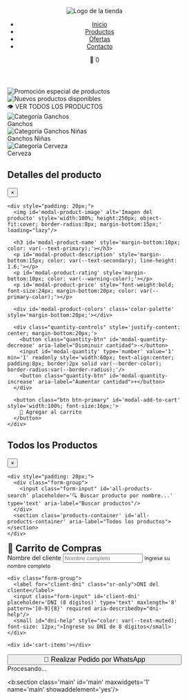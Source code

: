 <html lang="es">
<head>
    <meta charset="UTF-8">
    <meta name="viewport" content="width=device-width, initial-scale=1.0">
    <title>Tienda de Accesorios</title>
    <link href='https://maxcdn.bootstrapcdn.com/bootstrap/4.5.2/css/bootstrap.min.css' rel='stylesheet'/>
 <style>
/* Reset y base */
* {
  box-sizing: border-box;
}

html, body {
  font-family: 'Segoe UI', Tahoma, Geneva, Verdana, sans-serif;
  margin: 0;
  padding: 0;
  color: #333;
  background-color: #f8f9fa;
  line-height: 1.6;
}

/* Variables CSS para consistencia */
:root {
  --primary-color: #ff5722;
  --primary-hover: #e64a19;
  --secondary-color: #d81b60;
  --secondary-hover: #ad1457;
  --success-color: #4caf50;
  --warning-color: #ff9800;
  --error-color: #f44336;
  --text-primary: #333;
  --text-secondary: #666;
  --text-muted: #999;
  --border-color: #ddd;
  --shadow-light: 0 2px 8px rgba(0,0,0,0.1);
  --shadow-medium: 0 4px 12px rgba(0,0,0,0.15);
  --shadow-heavy: 0 8px 24px rgba(0,0,0,0.2);
  --border-radius: 8px;
  --border-radius-lg: 12px;
  --transition: all 0.3s ease;
}

/* Header mejorado */
.header {
  display: flex;
  justify-content: space-between;
  align-items: center;
  padding: 15px 20px;
  background: white;
  box-shadow: var(--shadow-light);
  position: sticky;
  top: 0;
  z-index: 100;
  border-bottom: 1px solid var(--border-color);
}

.header .logo img {
  height: 60px;
  width: auto;
  transition: var(--transition);
}

.header .logo img:hover {
  transform: scale(1.05);
}

.header nav ul {
  list-style: none;
  display: flex;
  gap: 25px;
  margin: 0;
  padding: 0;
}

.header nav ul li a {
  text-decoration: none;
  color: var(--text-primary);
  font-weight: 600;
  transition: var(--transition);
  padding: 8px 12px;
  border-radius: var(--border-radius);
}

.header nav ul li a:hover {
  color: var(--primary-color);
  background-color: rgba(255, 87, 34, 0.1);
}

/* Cart icon mejorado */
.cart-icon {
  position: relative;
  cursor: pointer;
  font-size: 1.5rem;
  padding: 10px;
  border-radius: 50%;
  transition: var(--transition);
}

.cart-icon:hover {
  background-color: rgba(255, 87, 34, 0.1);
  transform: scale(1.1);
}

.cart-count {
  position: absolute;
  top: -5px;
  right: -5px;
  background: var(--primary-color);
  color: white;
  border-radius: 50%;
  width: 22px;
  height: 22px;
  display: flex;
  align-items: center;
  justify-content: center;
  font-size: 0.75rem;
  font-weight: bold;
  animation: pulse 2s infinite;
}

@keyframes pulse {
  0% { transform: scale(1); }
  50% { transform: scale(1.1); }
  100% { transform: scale(1); }
}

/* Carousel mejorado */
.carousel {
  position: relative;
  width: 100%;
  max-width: 1200px;
  margin: 20px auto;
  border-radius: var(--border-radius-lg);
  overflow: hidden;
  box-shadow: var(--shadow-medium);
}

.carousel-inner img {
  width: 100%;
  height: 300px;
  object-fit: cover;
  transition: var(--transition);
}

.carousel-item {
  position: relative;
}

.banner-text {
  position: absolute;
  bottom: 30px;
  left: 50%;
  transform: translateX(-50%);
  background: rgba(0,0,0,0.7);
  color: white;
  padding: 12px 24px;
  border-radius: 25px;
  font-weight: bold;
  cursor: pointer;
  transition: var(--transition);
  backdrop-filter: blur(10px);
  border: 2px solid rgba(255,255,255,0.2);
}

.banner-text:hover {
  background: rgba(0,0,0,0.9);
  transform: translateX(-50%) scale(1.05);
  box-shadow: var(--shadow-heavy);
}

/* Categories mejoradas */
.categories {
  display: flex;
  overflow-x: auto;
  padding: 30px 20px;
  gap: 20px;
  justify-content: center;
  scrollbar-width: none;
  -ms-overflow-style: none;
}

.categories::-webkit-scrollbar {
  display: none;
}

.category {
  flex: 0 0 auto;
  display: flex;
  flex-direction: column;
  align-items: center;
  cursor: pointer;
  transition: var(--transition);
  padding: 10px;
  border-radius: var(--border-radius-lg);
}

.category:hover {
  transform: translateY(-5px);
}

.category-image {
  width: 90px;
  height: 90px;
  border-radius: 50%;
  overflow: hidden;
  border: 3px solid transparent;
  transition: var(--transition);
  position: relative;
}

.category-image::before {
  content: '';
  position: absolute;
  inset: -3px;
  border-radius: 50%;
  background: linear-gradient(45deg, var(--primary-color), var(--secondary-color));
  opacity: 0;
  transition: var(--transition);
  z-index: -1;
}

.category.active .category-image::before,
.category:hover .category-image::before {
  opacity: 1;
}

.category-image img {
  width: 100%;
  height: 100%;
  object-fit: cover;
  transition: var(--transition);
}

.category:hover .category-image img {
  transform: scale(1.1);
}

.category-title {
  text-align: center;
  color: var(--text-primary);
  font-size: 14px;
  margin-top: 12px;
  font-weight: 600;
  transition: var(--transition);
}

.category.active .category-title,
.category:hover .category-title {
  color: var(--primary-color);
}

/* Products grid mejorado */
.products-container {
  display: grid;
  grid-template-columns: repeat(auto-fill, minmax(200px, 1fr));
  gap: 20px;
  padding: 20px;
  max-width: 1400px;
  margin: 0 auto;
}

.product-item {
  background: white;
  border-radius: var(--border-radius-lg);
  box-shadow: var(--shadow-light);
  overflow: hidden;
  cursor: pointer;
  transition: var(--transition);
  position: relative;
  border: 1px solid rgba(0,0,0,0.05);
}

.product-item:hover {
  transform: translateY(-8px);
  box-shadow: var(--shadow-heavy);
  border-color: var(--primary-color);
}

.product-item img {
  width: 100%;
  height: 200px;
  object-fit: cover;
  transition: var(--transition);
}

.product-item:hover img {
  transform: scale(1.05);
}

.badge-offer {
  position: absolute;
  top: 12px;
  left: 12px;
  background: linear-gradient(45deg, var(--error-color), #ff6b6b);
  color: white;
  font-size: 11px;
  font-weight: 700;
  padding: 4px 8px;
  border-radius: var(--border-radius);
  text-transform: uppercase;
  z-index: 10;
  box-shadow: var(--shadow-light);
}

.product-info {
  padding: 16px;
}

.product-info h3 {
  margin: 0 0 8px 0;
  color: var(--text-primary);
  font-size: 16px;
  font-weight: 600;
  line-height: 1.4;
  min-height: 44px;
  display: -webkit-box;
  -webkit-line-clamp: 2;
  -webkit-box-orient: vertical;
  overflow: hidden;
}

.product-info .price {
  margin: 12px 0;
  font-size: 20px;
  color: var(--primary-color);
  font-weight: 700;
}

.btn-add-cart {
  width: 100%;
  background: linear-gradient(45deg, var(--primary-color), var(--primary-hover));
  color: white;
  border: none;
  border-radius: var(--border-radius);
  padding: 12px;
  font-weight: 600;
  cursor: pointer;
  transition: var(--transition);
  text-transform: uppercase;
  letter-spacing: 0.5px;
  font-size: 14px;
}

.btn-add-cart:hover {
  background: linear-gradient(45deg, var(--primary-hover), var(--primary-color));
  transform: translateY(-2px);
  box-shadow: var(--shadow-medium);
}

.btn-add-cart:active {
  transform: translateY(0);
}

/* Color palette mejorada */
.color-palette {
  display: flex;
  justify-content: center;
  gap: 8px;
  margin: 12px 0;
  flex-wrap: wrap;
}

.color-circle {
  width: 24px;
  height: 24px;
  border-radius: 50%;
  border: 2px solid white;
  cursor: pointer;
  transition: var(--transition);
  box-shadow: 0 2px 4px rgba(0,0,0,0.2);
  position: relative;
}

.color-circle:hover {
  transform: scale(1.2);
  box-shadow: 0 4px 8px rgba(0,0,0,0.3);
}

.color-circle.selected {
  transform: scale(1.3);
  border-color: var(--primary-color);
  box-shadow: 0 0 0 3px rgba(255, 87, 34, 0.3);
}

/* Modales mejorados */
.modal-overlay {
  position: fixed;
  top: 0;
  left: 0;
  width: 100%;
  height: 100%;
  background: rgba(0,0,0,0.6);
  backdrop-filter: blur(5px);
  z-index: 3000;
  display: flex;
  align-items: center;
  justify-content: center;
  opacity: 0;
  visibility: hidden;
  transition: var(--transition);
}

.modal-overlay.active {
  opacity: 1;
  visibility: visible;
}

.modal-content {
  background: white;
  border-radius: var(--border-radius-lg);
  max-width: 500px;
  width: 90%;
  max-height: 90vh;
  overflow-y: auto;
  position: relative;
  box-shadow: var(--shadow-heavy);
  transform: scale(0.9);
  transition: var(--transition);
}

.modal-overlay.active .modal-content {
  transform: scale(1);
}

.modal-header {
  position: sticky;
  top: 0;
  background: white;
  padding: 20px;
  border-bottom: 1px solid var(--border-color);
  display: flex;
  justify-content: space-between;
  align-items: center;
}

.modal-close {
  background: none;
  border: none;
  font-size: 24px;
  cursor: pointer;
  color: var(--text-muted);
  transition: var(--transition);
  padding: 5px;
  border-radius: 50%;
}

.modal-close:hover {
  color: var(--text-primary);
  background-color: rgba(0,0,0,0.1);
}

/* Cart mejorado */
#cart {
  position: fixed;
  top: 0;
  right: -100%;
  width: 100%;
  max-width: 400px;
  height: 100%;
  background: white;
  box-shadow: var(--shadow-heavy);
  z-index: 2000;
  transition: var(--transition);
  display: flex;
  flex-direction: column;
}

#cart.active {
  right: 0;
}

.cart-header {
  padding: 20px;
  border-bottom: 1px solid var(--border-color);
  background: linear-gradient(45deg, var(--primary-color), var(--primary-hover));
  color: white;
}

.cart-body {
  flex: 1;
  overflow-y: auto;
  padding: 20px;
}

.cart-footer {
  padding: 20px;
  border-top: 1px solid var(--border-color);
  background: #f8f9fa;
}

.cart-item {
  display: flex;
  gap: 15px;
  padding: 15px;
  background: #f8f9fa;
  border-radius: var(--border-radius);
  margin-bottom: 15px;
  transition: var(--transition);
}

.cart-item:hover {
  background: #e9ecef;
}

.cart-item img {
  width: 60px;
  height: 60px;
  object-fit: cover;
  border-radius: var(--border-radius);
}

.cart-item-details {
  flex: 1;
}

.cart-item-name {
  font-weight: 600;
  margin-bottom: 5px;
  color: var(--text-primary);
}

.cart-item-price {
  color: var(--primary-color);
  font-weight: 600;
}

.quantity-controls {
  display: flex;
  align-items: center;
  gap: 10px;
  margin-top: 10px;
}

.quantity-btn {
  width: 30px;
  height: 30px;
  border: none;
  background: var(--primary-color);
  color: white;
  border-radius: 50%;
  cursor: pointer;
  transition: var(--transition);
  display: flex;
  align-items: center;
  justify-content: center;
}

.quantity-btn:hover {
  background: var(--primary-hover);
  transform: scale(1.1);
}

/* Formularios mejorados */
.form-group {
  margin-bottom: 20px;
}

.form-input {
  width: 100%;
  padding: 12px 16px;
  border: 2px solid var(--border-color);
  border-radius: var(--border-radius);
  font-size: 16px;
  transition: var(--transition);
  background: white;
}

.form-input:focus {
  outline: none;
  border-color: var(--primary-color);
  box-shadow: 0 0 0 3px rgba(255, 87, 34, 0.1);
}

.form-input.error {
  border-color: var(--error-color);
}

.form-input.success {
  border-color: var(--success-color);
}

/* Botones mejorados */
.btn {
  padding: 12px 24px;
  border: none;
  border-radius: var(--border-radius);
  font-weight: 600;
  cursor: pointer;
  transition: var(--transition);
  text-transform: uppercase;
  letter-spacing: 0.5px;
  display: inline-flex;
  align-items: center;
  justify-content: center;
  gap: 8px;
}

.btn-primary {
  background: linear-gradient(45deg, var(--primary-color), var(--primary-hover));
  color: white;
}

.btn-primary:hover {
  background: linear-gradient(45deg, var(--primary-hover), var(--primary-color));
  transform: translateY(-2px);
  box-shadow: var(--shadow-medium);
}

.btn-success {
  background: linear-gradient(45deg, var(--success-color), #45a049);
  color: white;
}

.btn-success:hover {
  background: linear-gradient(45deg, #45a049, var(--success-color));
  transform: translateY(-2px);
  box-shadow: var(--shadow-medium);
}

/* Notificaciones */
.notification {
  position: fixed;
  top: 20px;
  right: 20px;
  padding: 16px 20px;
  border-radius: var(--border-radius);
  color: white;
  font-weight: 600;
  z-index: 4000;
  transform: translateX(400px);
  transition: var(--transition);
  box-shadow: var(--shadow-heavy);
}

.notification.show {
  transform: translateX(0);
}

.notification.success {
  background: linear-gradient(45deg, var(--success-color), #45a049);
}

.notification.error {
  background: linear-gradient(45deg, var(--error-color), #d32f2f);
}

.notification.warning {
  background: linear-gradient(45deg, var(--warning-color), #f57c00);
}

/* Loading spinner */
.loading-spinner {
  position: fixed;
  top: 50%;
  left: 50%;
  transform: translate(-50%, -50%);
  z-index: 4000;
  background: rgba(0,0,0,0.8);
  color: white;
  padding: 20px;
  border-radius: var(--border-radius);
  display: none;
}

.spinner {
  width: 40px;
  height: 40px;
  border: 4px solid rgba(255,255,255,0.3);
  border-top: 4px solid white;
  border-radius: 50%;
  animation: spin 1s linear infinite;
  margin: 0 auto 10px;
}

@keyframes spin {
  0% { transform: rotate(0deg); }
  100% { transform: rotate(360deg); }
}

/* Responsive mejorado */
@media (max-width: 768px) {
  .header {
    flex-wrap: wrap;
    padding: 10px 15px;
  }
  
  .header nav ul {
    width: 100%;
    justify-content: center;
    margin-top: 10px;
    gap: 15px;
  }
  
  .header .logo img {
    height: 45px;
  }
  
  .products-container {
    grid-template-columns: repeat(auto-fill, minmax(160px, 1fr));
    gap: 15px;
    padding: 15px;
  }
  
  .category-image {
    width: 70px;
    height: 70px;
  }
  
  .categories {
    padding: 20px 15px;
    gap: 15px;
  }
  
  #cart {
    max-width: 100%;
  }
  
  .modal-content {
    width: 95%;
    margin: 10px;
  }
}

@media (max-width: 480px) {
  .products-container {
    grid-template-columns: repeat(auto-fill, minmax(140px, 1fr));
    gap: 10px;
    padding: 10px;
  }
  
  .product-item img {
    height: 150px;
  }
  
  .category-image {
    width: 60px;
    height: 60px;
  }
  
  .banner-text {
    font-size: 14px;
    padding: 8px 16px;
  }
}

/* Mejoras de accesibilidad */
.sr-only {
  position: absolute;
  width: 1px;
  height: 1px;
  padding: 0;
  margin: -1px;
  overflow: hidden;
  clip: rect(0, 0, 0, 0);
  white-space: nowrap;
  border: 0;
}

/* Focus visible para navegación por teclado */
*:focus-visible {
  outline: 2px solid var(--primary-color);
  outline-offset: 2px;
}

/* Animaciones suaves para usuarios que prefieren menos movimiento */
@media (prefers-reduced-motion: reduce) {
  * {
    animation-duration: 0.01ms !important;
    animation-iteration-count: 1 !important;
    transition-duration: 0.01ms !important;
  }
}
</style>

<!-- Preload de recursos críticos -->
<link rel="preload" href="https://fonts.googleapis.com/css2?family=Inter:wght@400;500;600;700&display=swap" as="style">
<link rel="preconnect" href="https://lh3.googleusercontent.com">

<!-- Scripts optimizados -->
<script src='https://code.jquery.com/jquery-3.6.0.min.js' defer></script>
<script src='https://cdnjs.cloudflare.com/ajax/libs/html2canvas/1.4.1/html2canvas.min.js' defer></script>
</head>

<body>
<!-- Header mejorado -->
<header class='header' role="banner">
  <div class="logo">
    <img alt='Logo de la tienda' src='https://lh3.googleusercontent.com/gps-cs/AIky0YUOK1y_heZD6_UmmHTc9KTq4o6s2AzES1vSi6W5i0WvonBd3-Ts-DXS0eKOqtgT_1e5e4H_NGSezIvujiKdxxOEcYgeTap-tfwuQItGSZrinwaFKubdFlg-4PmJQ2UGe-Pj7rcdWiYhqMPw=w1500-h1000-p-k-no'/>
  </div>
  
  <nav role="navigation" aria-label="Navegación principal">
    <ul>
      <li><a href="#inicio">Inicio</a></li>
      <li><a href="#productos">Productos</a></li>
      <li><a href="#ofertas">Ofertas</a></li>
      <li><a href="#contacto">Contacto</a></li>
    </ul>
  </nav>
  
  <div class="cart-icon" onclick="toggleCart()" role="button" aria-label="Abrir carrito de compras" tabindex="0">
    🛒
    <span class='cart-count' aria-label="Cantidad de productos en el carrito">0</span>
  </div>
</header>

<!-- Carousel mejorado -->
<section class='carousel' role="region" aria-label="Promociones destacadas">
  <div class='carousel-inner'>
    <div class='carousel-item active'>
      <img alt='Promoción especial de productos' src='https://pe.todomoda.com/media/wysiwyg/TM_DISNEY_STITCH_-_BANNERS_Desk_new_1.jpg' loading="lazy"/>
    </div>
    <div class='carousel-item'>
      <img alt='Nuevos productos disponibles' src='https://lh3.googleusercontent.com/gps-cs/AIky0YUd2bofobsLtUl3qONXRSiTNou1a9W74yTaVYEr6h64PAuOOqQ-g_w6Ifs8arhOVjWboOrUFEcEDZlmtSBZkgS1YjEnSIw1f3w4IZRdMBwxibVChvNz2c93C78bOxNsx68MuBmN-4iYNCg=w2000-h2000-p-k-no' loading="lazy"/>
    </div>
  </div>
  
  <div class='banner-text' id='viewAllBtn' role='button' tabindex="0" aria-label='Ver todos los productos'>
    👁️ VER TODOS LOS PRODUCTOS
  </div>
</section>

<!-- Categories mejoradas -->
<section class='categories' role="navigation" aria-label="Categorías de productos">
  <div class='category active' onclick='filterProducts("Ganchos")' role="button" tabindex="0" aria-label="Filtrar por ganchos">
    <div class='category-image'>
      <img alt='Categoría Ganchos' src='https://lh3.googleusercontent.com/gps-cs/AIky0YUGuPXaSC1mPGUKkOYa5z7JyvELvbIy0B4-WtB3tMHIKm2D6Sbg1cTWwU0MsxRJR_5lKb5t1MnVOStZk-tNPdUudQ6-h7M7ueR4l8N5IgmuOrhlNRMi0B_uohBDRomdzQUIHP7y244Zc150=w1024-h1024-p-k-no' loading="lazy"/>
    </div>
    <div class='category-title'>Ganchos</div>
  </div>
  
  <div class='category' onclick='filterProducts("GanchosNiñas")' role="button" tabindex="0" aria-label="Filtrar por ganchos para niñas">
    <div class='category-image'>
      <img alt='Categoría Ganchos Niñas' src='https://lh3.googleusercontent.com/gps-cs/AIky0YUDER3L7ISerfG6uiIU8ISdgKkibO-SXwGGNL1azb_TJ0qYIN3T7LsJyU-qc9-kQtucnOkLr5rPYtWt0fW0UL8-7RDD46bg_0JnGLkD8RSfQvGydDvq6L_ZLBoj4hnIhwHB3CEx1fPtJ58O=w1024-h1024-p-k-no' loading="lazy"/>
    </div>
    <div class='category-title'>Ganchos Niñas</div>
  </div>
  
  <div class='category' onclick='filterProducts("cerveza")' role="button" tabindex="0" aria-label="Filtrar por cerveza">
    <div class='category-image'>
      <img alt='Categoría Cerveza' src='https://lh5.googleusercontent.com/p/AF1QipPTv840Ia5cUZM77OFrOKfiEpKJgbf_5bX-50WC=w1000-h1000-p-k-no' loading="lazy"/>
    </div>
    <div class='category-title'>Cerveza</div>
  </div>
</section>

<!-- Products container -->
<main role="main">
  <section class='products-container' id='products' aria-label="Lista de productos"></section>
</main>

<!-- Modal de producto mejorado -->
<div id='product-modal' class="modal-overlay" role="dialog" aria-labelledby="modal-title" aria-hidden="true">
  <div class="modal-content">
    <div class="modal-header">
      <h2 id="modal-title">Detalles del producto</h2>
      <button class="modal-close" id='close-product-modal' aria-label="Cerrar modal">&times;</button>
    </div>
    
    <div style="padding: 20px;">
      <img id='modal-product-image' alt='Imagen del producto' style='width:100%; height:250px; object-fit:cover; border-radius:8px; margin-bottom:15px;' loading="lazy"/>
      
      <h3 id='modal-product-name' style='margin-bottom:10px; color: var(--text-primary);'></h3>
      <p id='modal-product-description' style='margin-bottom:15px; color: var(--text-secondary); line-height: 1.6;'></p>
      <p id='modal-product-rating' style='margin-bottom:10px; color: var(--warning-color);'></p>
      <p id='modal-product-price' style='font-weight:bold; font-size:24px; margin-bottom:20px; color: var(--primary-color);'></p>
      
      <div id='modal-product-colors' class='color-palette' style='margin-bottom:20px;'></div>
      
      <div class="quantity-controls" style='justify-content: center; margin-bottom:20px;'>
        <button class="quantity-btn" id='modal-quantity-decrease' aria-label="Disminuir cantidad">-</button>
        <input id='modal-quantity' type='number' value='1' min='1' readonly style='width:60px; text-align:center; padding:8px; border:2px solid var(--border-color); border-radius:var(--border-radius);'/>
        <button class="quantity-btn" id='modal-quantity-increase' aria-label="Aumentar cantidad">+</button>
      </div>
      
      <button class="btn btn-primary" id='modal-add-to-cart' style='width:100%; font-size:16px;'>
        🛒 Agregar al carrito
      </button>
    </div>
  </div>
</div>

<!-- Modal todos los productos mejorado -->
<div id='all-products-modal' class="modal-overlay" role="dialog" aria-labelledby="all-products-title" aria-hidden="true">
  <div class="modal-content" style="max-width: 1200px; width: 95%;">
    <div class="modal-header">
      <h2 id="all-products-title">Todos los Productos</h2>
      <button class="modal-close" id='close-all-products-modal' aria-label="Cerrar modal">&times;</button>
    </div>
    
    <div style="padding: 20px;">
      <div class="form-group">
        <input class="form-input" id='all-products-search' placeholder='🔍 Buscar producto por nombre...' type='text' aria-label="Buscar productos"/>
      </div>
      <section class='products-container' id='all-products-container' aria-label="Todos los productos"></section>
    </div>
  </div>
</div>

<!-- Carrito mejorado -->
<aside id='cart' role="complementary" aria-label="Carrito de compras">
  <div class="cart-header">
    <h2 style='margin:0; display:flex; align-items:center; gap:10px;'>
      🛒 Carrito de Compras
    </h2>
  </div>
  
  <div class="cart-body">
    <div class="form-group">
      <label for="client-name" class="sr-only">Nombre del cliente</label>
      <input class="form-input" id='client-name' placeholder='Nombre completo' type='text' required aria-describedby="name-help"/>
      <small id="name-help" style="color: var(--text-muted); font-size: 12px;">Ingrese su nombre completo</small>
    </div>
    
    <div class="form-group">
      <label for="client-dni" class="sr-only">DNI del cliente</label>
      <input class="form-input" id='client-dni' placeholder='DNI (8 dígitos)' type='text' maxlength='8' pattern='[0-9]{8}' required aria-describedby="dni-help"/>
      <small id="dni-help" style="color: var(--text-muted); font-size: 12px;">Ingrese su DNI de 8 dígitos</small>
    </div>
    
    <div id='cart-items'></div>
  </div>
  
  <div class="cart-footer">
    <p id='cart-total' style='font-size:20px; font-weight:bold; margin:0 0 15px 0; text-align:center; color: var(--text-primary);'></p>
    <button class="btn btn-success" id='order-button' style='width:100%; font-size:16px;'>
      📱 Realizar Pedido por WhatsApp
    </button>
  </div>
</aside>

<!-- Overlay para cerrar carrito -->
<div id="cart-overlay" style="display:none; position:fixed; top:0; left:0; width:100%; height:100%; background:rgba(0,0,0,0.5); z-index:1999;" onclick="toggleCart()"></div>

<!-- Loading spinner mejorado -->
<div class="loading-spinner" id='loading-spinner'>
  <div class="spinner"></div>
  <div>Procesando...</div>
</div>

<!-- Container para notificaciones -->
<div id="notifications-container"></div>

<script>
// Datos de productos mejorados
const products = [
  // Ganchos
  {
    id: 1,
    name: 'Maxilazos - 5 Colores',
    category: 'Ganchos',
    price: 7.00,
    image: 'https://lh3.googleusercontent.com/gps-cs/AIky0YXdnjCFtJm5EhEvClhpsqjsYwwH2Xdqql3H45tWmgLdhiRX--KLwloCAl85SxTImNaOYYbS1MOrlGYrDwH31YoIyFBBn7KapQIKbAHVfoyNmbRBjjgmF0_SefXWn6udgSSaO19kdNtmnQBd=w2000-h2000-p-k-no',
    description: 'Maxilazos vibrantes y duraderos con una mezcla de cinco colores llamativos, perfectos para peinados versátiles.',
    colors: ['#ffeb3b', '#d32f2f', '#e1bee7', '#145a32', '#d6eaf8'],
    rating: 4.5
  },
  {
    id: 2,
    name: 'Mini Gancho Corazón',
    category: 'Ganchos',
    price: 2.50,
    image: 'https://lh3.googleusercontent.com/gps-cs/AIky0YUd2bofobsLtUl3qONXRSiTNou1a9W74yTaVYEr6h64PAuOOqQ-g_w6Ifs8arhOVjWboOrUFEcEDZlmtSBZkgS1YjEnSIw1f3w4IZRdMBwxibVChvNz2c93C78bOxNsx68MuBmN-4iYNCg=w2000-h2000-p-k-no',
    description: 'Delicados clips en forma de corazón en tonos neutros elegantes, ideales para acentos sutiles.',
    rating: 4.2
  },
  {
    id: 3,
    name: 'Ganchos Navideños',
    category: 'Ganchos',
    price: 4.00,
    image: 'https://lh3.googleusercontent.com/gps-cs/AIky0YV8A_P0YjCC6AIfC2B6HFvCKobK0UJZjVWMnzr6lfYPVXUk0gsszvJXojCK_ycIVH0cOD1-Qw3ICj1Bi9eLIf2TH0ZFaL14TuisJOWESznCPwqs2AAn_lgVOo2yGLhrKuG1yjgsGrWPIZ0k=w2000-h2000-p-k-no',
    description: 'Clips festivos con temática navideña en colores clásicos de temporada.',
    colors: ['#FFFFFF', '#FF0000', '#008000'],
    rating: 4.8
  },
  {
    id: 4,
    name: 'Gancho Hawaiano',
    category: 'Ganchos',
    price: 5.00,
    image: 'https://lh3.googleusercontent.com/gps-cs/AIky0YVaD4OrbInMGPZXKiKtKplaYEn2Ck-9KCl8p9FJbJIXPMWFCDw9Dd5lrbO-8FfXeJZKvIEr-K5UpFwrCnofgtR30imdZTojz2gxrHqZLSM3qody1gDhWdXAm_C4le7hQ4zKL3imga1TIh_j=w2000-h2000-p-k-no',
    description: 'Clips amarillos brillantes inspirados en Hawái, evocando playas soleadas y vibraciones tropicales.',
    colors: ['#FFD700'],
    rating: 4.3
  },
  {
    id: 5,
    name: 'Ganchos Acrílicos Color Celeste',
    category: 'Ganchos',
    price: 5.00,
    image: 'https://lh3.googleusercontent.com/gps-cs/AIky0YXULCa-2ZSbLgwDDlphVpkyxIs_jH2pp8AIHp25rY65c3VTGPdLnesGcrtuCiDtLbovSHvwiSUpzfWiwyle1UmqeO6d0OEvhBLqp_6k4YBo2QzMGd9aduXbKMXqGVHIB0FKSWvBYE1FNgj_=w2000-h2000-p-k-no',
    description: 'Clips acrílicos ligeros en azul cielo y blanco, ofreciendo un look fresco y moderno.',
    colors: ['#5dade2', '#ebf5fb', '#FFFFFF'],
    rating: 4.6
  },
  // GanchosNiñas
  {
    id: 14,
    name: 'Par de mini ganchitos en forma de flor',
    category: 'GanchosNiñas',
    price: 3.00,
    image: 'https://lh3.googleusercontent.com/gps-cs/AIky0YVcDqGO_EKNry0Eb-BkdsNH0V0lOhwW7AM5WEqz8IiNlbpTs2U3Io9_kt4yCGgt5haYI5RgwRDHv-LMBqc5bvmX245QMyriwIoyJyniPQH9cJJ9iCC2fC8hY06M9BU9nFd6NhCLGVGCC34N=w2000-h2000-p-k-no',
    description: 'Mini clips en forma de flor, ideales para detalles sutiles en peinados.',
    rating: 4.4
  },
  {
    id: 15,
    name: 'Mini ganchitos en forma de mariposa',
    category: 'GanchosNiñas',
    price: 2.00,
    image: 'https://lh3.googleusercontent.com/gps-cs/AIky0YW1eFtqiwT_PM-xOZnd2iVogh-XQVJclLEtgsh0i5wUGm9NvOCot9LJLfDmZE58abznArTin0EgjEMw3HuKeK9_9hoODK0kla3nM-GYGSvA8_xXCBmu_qiSuoHzgpSaO_2EtqXLAjnCs34l=w2000-h2000-p-k-no',
    description: 'Encantadores clips en forma de mariposa, agregando un toque juguetón y caprichoso.',
    rating: 4.7
  },
  {
    id: 16,
    name: 'Ligas colores pasteles y fuertes',
    category: 'GanchosNiñas',
    price: 1.00,
    image: 'https://lh3.googleusercontent.com/gps-cs/AIky0YVwhLWhfaBVh3ChmdRjktxd6WCi7W6fTmz2_7TvWPHTT_-3tX1zci-DGspLNMmn3SpAYgh9RN5G_lHRBehTbWzF16lZ9CNiBbjgj5-EVSXMU3aVjCsYaPQ5Maahznx9Fi79zzSnwLxM_nkC=w2000-h2000-p-k-no',
    description: 'Ligas elásticas duraderas en colores pastel y vibrantes, versátiles y cómodas.',
    rating: 4.1
  },
  // Cerveza
  {
    id: 13,
    name: 'Cusqueña Dorada 12-Pack 620ml',
    category: 'cerveza',
    price: 38.00,
    image: 'https://lh5.googleusercontent.com/p/AF1QipNoTsJrETd6q5R_4NE-3J7NFqBZ2_lDVDz_qgFP=w1000-h1000-p-k-no',
    description: 'Cerveza lager peruana con 5% ABV, de color dorado claro y sabor refrescante.',
    rating: 4.5
  },
  {
    id: 20,
    name: 'Cusqueña Dorada 6-Pack 355ml',
    category: 'cerveza',
    price: 22.00,
    image: 'https://lh5.googleusercontent.com/p/AF1QipPxFbOmsmYehzvFwrsgO7n7sYIVmGNIhbyIkTfB=w1000-h1000-p-k-no',
    description: 'Cerveza lager peruana ligera y equilibrada con 5% ABV.',
    rating: 4.3
  }
];

// Mapeo de colores mejorado
const colorNames = {
  '#ffeb3b': 'Amarillo',
  '#d32f2f': 'Rojo Oscuro', 
  '#e1bee7': 'Lila',
  '#145a32': 'Verde Oscuro',
  '#d6eaf8': 'Celeste Claro',
  '#FFFFFF': 'Blanco',
  '#FF0000': 'Rojo',
  '#008000': 'Verde',
  '#FFD700': 'Dorado',
  '#5dade2': 'Azul Claro',
  '#ebf5fb': 'Celeste'
};

// Variables globales
let cart = JSON.parse(localStorage.getItem('cart')) || [];
let modalQuantity = 1;
let modalCurrentProduct = null;
let selectedColor = null;

// Utilidades mejoradas
const utils = {
  formatCurrency: (amount) => `S/ ${parseFloat(amount).toFixed(2)}`,
  
  debounce: (func, wait) => {
    let timeout;
    return function executedFunction(...args) {
      const later = () => {
        clearTimeout(timeout);
        func(...args);
      };
      clearTimeout(timeout);
      timeout = setTimeout(later, wait);
    };
  },
  
  showNotification: (message, type = 'success') => {
    const notification = document.createElement('div');
    notification.className = `notification ${type}`;
    notification.textContent = message;
    
    const container = document.getElementById('notifications-container') || document.body;
    container.appendChild(notification);
    
    setTimeout(() => notification.classList.add('show'), 100);
    
    setTimeout(() => {
      notification.classList.remove('show');
      setTimeout(() => container.removeChild(notification), 300);
    }, 3000);
  },
  
  showLoading: () => document.getElementById('loading-spinner').style.display = 'block',
  hideLoading: () => document.getElementById('loading-spinner').style.display = 'none',
  
  validateForm: (formData) => {
    const errors = [];
    
    if (!formData.name || formData.name.trim().length < 2) {
      errors.push('El nombre debe tener al menos 2 caracteres');
    }
    
    if (!formData.dni || !/^\d{8}$/.test(formData.dni)) {
      errors.push('El DNI debe tener exactamente 8 dígitos');
    }
    
    return errors;
  }
};

// Renderizado de productos mejorado
function renderProducts(containerId = 'products') {
  const container = document.getElementById(containerId);
  if (!container) return;
  
  let productsHTML = '';
  
  products.forEach(product => {
    const rating = product.rating ? '⭐'.repeat(Math.floor(product.rating)) : '';
    const colorsHTML = product.colors ? 
      `<div class='color-palette'>
        ${product.colors.slice(0, 4).map(color => 
          `<span class='color-circle' style='background-color: ${color};' title='${colorNames[color] || color}'></span>`
        ).join('')}
        ${product.colors.length > 4 ? `<span style="font-size:12px; color: var(--text-muted);">+${product.colors.length - 4}</span>` : ''}
      </div>` : '';
    
    productsHTML += `
      <article class='product-item ${product.category}' data-id='${product.id}' role="button" tabindex="0" aria-label="Ver detalles de ${product.name}">
        <div class='badge-offer'>Oferta</div>
        <img alt='${product.name}' src='${product.image}' loading="lazy"/>
        <div class='product-info'>
          <h3>${product.name}</h3>
          <p class='description' style='display:none;'>${product.description}</p>
          <div class='rating' style='font-size:14px; margin:5px 0;'>${rating} ${product.rating ? `(${product.rating})` : ''}</div>
          <p class='price'>${utils.formatCurrency(product.price)}</p>
          ${colorsHTML}
          <button class='btn-add-cart' data-id='${product.id}' aria-label="Agregar ${product.name} al carrito">
            🛒 Agregar
          </button>
        </div>
      </article>
    `;
  });
  
  container.innerHTML = productsHTML;
}

// Gestión del carrito mejorada
function updateCart() {
  const cartItemsContainer = document.getElementById('cart-items');
  const cartTotal = document.getElementById('cart-total');
  const cartCount = document.querySelector('.cart-count');
  
  if (!cartItemsContainer || !cartTotal || !cartCount) return;
  
  let cartItemsHTML = '';
  let total = 0;
  let itemCount = 0;
  
  if (cart.length === 0) {
    cartItemsHTML = `
      <div style="text-align:center; padding:40px 20px; color: var(--text-muted);">
        <div style="font-size:48px; margin-bottom:16px;">🛒</div>
        <p>Tu carrito está vacío</p>
        <p style="font-size:14px;">Agrega algunos productos para comenzar</p>
      </div>
    `;
  } else {
    cart.forEach((item, index) => {
      const colorDisplay = item.color ? (colorNames[item.color] || item.color) : 'Sin color';
      const itemTotal = item.price * item.quantity;
      
      cartItemsHTML += `
        <div class='cart-item'>
          <img alt='${item.name}' src='${item.image}' loading="lazy"/>
          <div class='cart-item-details'>
            <div class='cart-item-name'>${item.name}</div>
            <div style='font-size:12px; color: var(--text-muted); margin:2px 0;'>Color: ${colorDisplay}</div>
            <div class='cart-item-price'>${utils.formatCurrency(item.price)} c/u</div>
            <div class="quantity-controls">
              <button class="quantity-btn decrease-quantity" data-index="${index}" aria-label="Disminuir cantidad">-</button>
              <span style="min-width:30px; text-align:center; font-weight:600;">${item.quantity}</span>
              <button class="quantity-btn increase-quantity" data-index="${index}" aria-label="Aumentar cantidad">+</button>
              <button class="btn" style="background:var(--error-color); color:white; padding:5px 8px; font-size:12px; margin-left:10px;" onclick="removeFromCart(${index})" aria-label="Eliminar producto">🗑️</button>
            </div>
            <div style='font-weight:600; color: var(--primary-color); margin-top:5px;'>
              Subtotal: ${utils.formatCurrency(itemTotal)}
            </div>
          </div>
        </div>
      `;
      
      total += itemTotal;
      itemCount += item.quantity;
    });
  }
  
  cartItemsContainer.innerHTML = cartItemsHTML;
  cartTotal.textContent = `Total: ${utils.formatCurrency(total)}`;
  cartCount.textContent = itemCount;
  
  // Guardar en localStorage
  localStorage.setItem('cart', JSON.stringify(cart));
  
  // Actualizar estado del botón de pedido
  const orderButton = document.getElementById('order-button');
  if (orderButton) {
    orderButton.disabled = cart.length === 0;
    orderButton.style.opacity = cart.length === 0 ? '0.5' : '1';
  }
}

// Funciones del carrito
function addToCart(product, quantity = 1, color = null) {
  const existingIndex = cart.findIndex(item => 
    item.id === product.id && item.color === color
  );
  
  if (existingIndex >= 0) {
    cart[existingIndex].quantity += quantity;
  } else {
    cart.push({
      id: product.id,
      name: product.name,
      price: product.price,
      image: product.image,
      quantity: quantity,
      color: color
    });
  }
  
  updateCart();
  utils.showNotification(`${product.name} agregado al carrito`, 'success');
}

function removeFromCart(index) {
  if (index >= 0 && index < cart.length) {
    const item = cart[index];
    cart.splice(index, 1);
    updateCart();
    utils.showNotification(`${item.name} eliminado del carrito`, 'warning');
  }
}

function updateQuantity(index, change) {
  if (index >= 0 && index < cart.length) {
    cart[index].quantity += change;
    if (cart[index].quantity <= 0) {
      removeFromCart(index);
    } else {
      updateCart();
    }
  }
}

// Gestión de modales mejorada
function openModal(modalId) {
  const modal = document.getElementById(modalId);
  if (modal) {
    modal.classList.add('active');
    modal.setAttribute('aria-hidden', 'false');
    document.body.style.overflow = 'hidden';
  }
}

function closeModal(modalId) {
  const modal = document.getElementById(modalId);
  if (modal) {
    modal.classList.remove('active');
    modal.setAttribute('aria-hidden', 'true');
    document.body.style.overflow = '';
  }
}

// Filtrado de productos mejorado
function filterProducts(category) {
  const products = document.querySelectorAll('.product-item');
  const categories = document.querySelectorAll('.category');
  
  // Actualizar productos visibles
  products.forEach(product => {
    if (category === 'all' || product.classList.contains(category)) {
      product.style.display = 'block';
    } else {
      product.style.display = 'none';
    }
  });
  
  // Actualizar categorías activas
  categories.forEach(cat => cat.classList.remove('active'));
  const activeCategory = document.querySelector(`[onclick*="${category}"]`);
  if (activeCategory) {
    activeCategory.classList.add('active');
  }
}

// Toggle del carrito mejorado
function toggleCart() {
  const cart = document.getElementById('cart');
  const overlay = document.getElementById('cart-overlay');
  
  if (cart.classList.contains('active')) {
    cart.classList.remove('active');
    overlay.style.display = 'none';
    document.body.style.overflow = '';
  } else {
    cart.classList.add('active');
    overlay.style.display = 'block';
    document.body.style.overflow = 'hidden';
  }
}

// Búsqueda mejorada con debounce
const searchProducts = utils.debounce((searchTerm) => {
  const products = document.querySelectorAll('#all-products-container .product-item');
  const term = searchTerm.toLowerCase();
  
  products.forEach(product => {
    const name = product.querySelector('h3').textContent.toLowerCase();
    const description = product.querySelector('.description')?.textContent.toLowerCase() || '';
    
    if (name.includes(term) || description.includes(term)) {
      product.style.display = 'block';
    } else {
      product.style.display = 'none';
    }
  });
}, 300);

// Event listeners mejorados
document.addEventListener('DOMContentLoaded', function() {
  // Renderizar productos iniciales
  renderProducts();
  renderProducts('all-products-container');
  updateCart();
  
  // Filtrar por primera categoría
  filterProducts('Ganchos');
  
  // Event listeners para productos
  document.addEventListener('click', function(e) {
    // Agregar al carrito desde botón
    if (e.target.classList.contains('btn-add-cart')) {
      e.stopPropagation();
      const productId = parseInt(e.target.dataset.id);
      const product = products.find(p => p.id === productId);
      if (product) {
        addToCart(product);
      }
      return;
    }
    
    // Abrir modal de producto
    if (e.target.closest('.product-item') && !e.target.classList.contains('btn-add-cart')) {
      const productItem = e.target.closest('.product-item');
      const productId = parseInt(productItem.dataset.id);
      const product = products.find(p => p.id === productId);
      
      if (product) {
        modalCurrentProduct = product;
        
        // Llenar modal
        document.getElementById('modal-product-image').src = product.image;
        document.getElementById('modal-product-name').textContent = product.name;
        document.getElementById('modal-product-description').textContent = product.description;
        document.getElementById('modal-product-price').textContent = utils.formatCurrency(product.price);
        
        // Rating
        const ratingElement = document.getElementById('modal-product-rating');
        if (product.rating) {
          ratingElement.textContent = `⭐ ${product.rating}/5`;
          ratingElement.style.display = 'block';
        } else {
          ratingElement.style.display = 'none';
        }
        
        // Colores
        const colorsContainer = document.getElementById('modal-product-colors');
        if (product.colors && product.colors.length > 0) {
          colorsContainer.innerHTML = product.colors.map(color => 
            `<span class='color-circle' data-color='${color}' style='background-color: ${color};' title='${colorNames[color] || color}' role="button" tabindex="0" aria-label="Seleccionar color ${colorNames[color] || color}"></span>`
          ).join('');
          colorsContainer.style.display = 'flex';
        } else {
          colorsContainer.style.display = 'none';
        }
        
        // Reset valores
        modalQuantity = 1;
        selectedColor = null;
        document.getElementById('modal-quantity').value = modalQuantity;
        
        openModal('product-modal');
      }
    }
    
    // Seleccionar color en modal
    if (e.target.classList.contains('color-circle') && e.target.dataset.color) {
      document.querySelectorAll('#modal-product-colors .color-circle').forEach(circle => {
        circle.classList.remove('selected');
      });
      e.target.classList.add('selected');
      selectedColor = e.target.dataset.color;
    }
    
    // Controles de cantidad en carrito
    if (e.target.classList.contains('increase-quantity')) {
      const index = parseInt(e.target.dataset.index);
      updateQuantity(index, 1);
    }
    
    if (e.target.classList.contains('decrease-quantity')) {
      const index = parseInt(e.target.dataset.index);
      updateQuantity(index, -1);
    }
  });
  
  // Controles de cantidad en modal
  document.getElementById('modal-quantity-increase').addEventListener('click', () => {
    modalQuantity++;
    document.getElementById('modal-quantity').value = modalQuantity;
  });
  
  document.getElementById('modal-quantity-decrease').addEventListener('click', () => {
    if (modalQuantity > 1) {
      modalQuantity--;
      document.getElementById('modal-quantity').value = modalQuantity;
    }
  });
  
  // Agregar al carrito desde modal
  document.getElementById('modal-add-to-cart').addEventListener('click', () => {
    if (modalCurrentProduct) {
      addToCart(modalCurrentProduct, modalQuantity, selectedColor);
      closeModal('product-modal');
    }
  });
  
  // Cerrar modales
  document.getElementById('close-product-modal').addEventListener('click', () => {
    closeModal('product-modal');
  });
  
  document.getElementById('close-all-products-modal').addEventListener('click', () => {
    closeModal('all-products-modal');
  });
  
  // Ver todos los productos
  document.getElementById('viewAllBtn').addEventListener('click', () => {
    openModal('all-products-modal');
  });
  
  // Búsqueda de productos
  document.getElementById('all-products-search').addEventListener('input', (e) => {
    searchProducts(e.target.value);
  });
  
  // Validación de formulario en tiempo real
  const nameInput = document.getElementById('client-name');
  const dniInput = document.getElementById('client-dni');
  
  nameInput.addEventListener('input', (e) => {
    const value = e.target.value.trim();
    if (value.length >= 2) {
      e.target.classList.remove('error');
      e.target.classList.add('success');
    } else {
      e.target.classList.remove('success');
      if (value.length > 0) e.target.classList.add('error');
    }
  });
  
  dniInput.addEventListener('input', (e) => {
    const value = e.target.value;
    // Solo permitir números
    e.target.value = value.replace(/\D/g, '');
    
    if (/^\d{8}$/.test(e.target.value)) {
      e.target.classList.remove('error');
      e.target.classList.add('success');
    } else {
      e.target.classList.remove('success');
      if (e.target.value.length > 0) e.target.classList.add('error');
    }
  });
  
  // Procesar pedido
  document.getElementById('order-button').addEventListener('click', () => {
    const clientName = nameInput.value.trim();
    const clientDni = dniInput.value.trim();
    
    const errors = utils.validateForm({ name: clientName, dni: clientDni });
    
    if (errors.length > 0) {
      utils.showNotification(errors[0], 'error');
      return;
    }
    
    if (cart.length === 0) {
      utils.showNotification('El carrito está vacío', 'warning');
      return;
    }
    
    // Generar boleta
    generateReceipt(clientName, clientDni);
  });
  
  // Cerrar modales con Escape
  document.addEventListener('keydown', (e) => {
    if (e.key === 'Escape') {
      closeModal('product-modal');
      closeModal('all-products-modal');
      if (document.getElementById('cart').classList.contains('active')) {
        toggleCart();
      }
    }
  });
  
  // Navegación por teclado
  document.addEventListener('keydown', (e) => {
    if (e.key === 'Enter' || e.key === ' ') {
      if (e.target.hasAttribute('role') && e.target.getAttribute('role') === 'button') {
        e.preventDefault();
        e.target.click();
      }
    }
  });
});

// Generar boleta mejorada
function generateReceipt(clientName, clientDni) {
  const fecha = new Date();
  const fechaStr = fecha.toLocaleDateString('es-PE');
  const horaStr = fecha.toLocaleTimeString('es-PE', { hour: '2-digit', minute: '2-digit' });
  const total = cart.reduce((sum, item) => sum + item.price * item.quantity, 0);
  
  const enLetras = (n) => {
    const parts = n.toFixed(2).split('.');
    return `${Number(parts[0])} CON ${parts[1]}/100 SOLES`;
  };
  
  let boletaHTML = `
    <div style='font-family: monospace; font-size: 14px; line-height: 1.4; max-width: 400px; margin: 0 auto; background: white; padding: 20px; border-radius: 10px;'>
      <h3 style='text-align: center; margin-bottom: 20px; color: var(--text-primary);'>BOLETA DE VENTA ELECTRÓNICA</h3>
      
      <div style='text-align: center; margin: 20px 0; padding: 15px; background: #f8f9fa; border-radius: 8px;'>
        <img src='https://i.ibb.co/Kz9NwFym/yape-qr.jpg' style='width: 200px; border-radius: 10px; box-shadow: var(--shadow-light);' alt="Código QR para pago"/>
        <p style='margin: 10px 0 5px; font-size: 12px; color: var(--text-secondary);'>💳 Paga aquí con Yape</p>
        <p style='margin: 0; font-size: 12px; font-weight: 600; color: var(--text-primary);'>Jhonny David Palacios Gutierrez</p>
      </div>
      
      <div style='margin: 20px 0; padding: 15px; background: #f8f9fa; border-radius: 8px;'>
        <p style='margin: 5px 0;'><strong>CLIENTE:</strong> ${clientName}</p>
        <p style='margin: 5px 0;'><strong>DNI:</strong> ${clientDni}</p>
        <p style='margin: 5px 0;'><strong>FECHA:</strong> ${fechaStr} <strong>HORA:</strong> ${horaStr}</p>
      </div>
      
      <hr style='border: none; border-top: 2px solid var(--border-color); margin: 20px 0;'/>
      
      <div style='margin: 15px 0;'>
        <div style='display: flex; justify-content: space-between; font-weight: bold; margin-bottom: 10px; padding-bottom: 5px; border-bottom: 1px solid var(--border-color);'>
          <span>PRODUCTO</span>
          <span>TOTAL</span>
        </div>
  `;
  
  cart.forEach(item => {
    const colorDisplay = item.color ? (colorNames[item.color] || item.color) : '';
    const itemTotal = item.price * item.quantity;
    
    boletaHTML += `
      <div style='display: flex; justify-content: space-between; margin: 8px 0; padding: 8px; background: white; border-radius: 4px;'>
        <div style='flex: 1;'>
          <div style='font-weight: 600; font-size: 12px;'>${item.name}</div>
          ${colorDisplay ? `<div style='font-size: 10px; color: var(--text-muted);'>Color: ${colorDisplay}</div>` : ''}
          <div style='font-size: 10px; color: var(--text-muted);'>${item.quantity} x ${utils.formatCurrency(item.price)}</div>
        </div>
        <div style='font-weight: 600; color: var(--primary-color);'>${utils.formatCurrency(itemTotal)}</div>
      </div>
    `;
  });
  
  boletaHTML += `
      </div>
      
      <hr style='border: none; border-top: 2px solid var(--border-color); margin: 20px 0;'/>
      
      <div style='display: flex; justify-content: space-between; font-size: 18px; font-weight: bold; margin: 20px 0; padding: 10px; background: var(--primary-color); color: white; border-radius: 8px;'>
        <span>TOTAL (S/)</span>
        <span>${utils.formatCurrency(total)}</span>
      </div>
      
      <p style='margin: 15px 0; font-size: 11px; text-align: center; color: var(--text-muted);'>
        <strong>SON:</strong> ${enLetras(total)}
      </p>
      
      <div style='display: flex; gap: 10px; margin-top: 20px;'>
        <button id='capture-receipt' class='btn btn-primary' style='flex: 1; font-size: 12px; padding: 10px;'>
          📸 Capturar
        </button>
        <button onclick='window.print()' class='btn' style='flex: 1; background: var(--secondary-color); color: white; font-size: 12px; padding: 10px;'>
          🖨️ Imprimir
        </button>
      </div>
      
      <button id='confirm-purchase' class='btn btn-success' style='width: 100%; margin-top: 15px; font-size: 14px; padding: 12px;'>
        ✅ Confirmar Compra
      </button>
    </div>
  `;
  
  // Crear modal de boleta
  const modal = document.createElement('div');
  modal.className = 'modal-overlay active';
  modal.style.zIndex = '4000';
  modal.innerHTML = `<div class="modal-content" style="max-width: 450px;">${boletaHTML}</div>`;
  
  document.body.appendChild(modal);
  
  // Event listeners para la boleta
  document.getElementById('capture-receipt').addEventListener('click', () => {
    utils.showLoading();
    
    const receiptContent = modal.querySelector('.modal-content > div');
    
    html2canvas(receiptContent, {
      useCORS: true,
      allowTaint: false,
      scale: 2,
      backgroundColor: '#ffffff'
    }).then(canvas => {
      utils.hideLoading();
      
      const link = document.createElement('a');
      link.download = `boleta-${clientDni}-${Date.now()}.png`;
      link.href = canvas.toDataURL('image/png');
      link.click();
      
      utils.showNotification('Boleta capturada exitosamente', 'success');
    }).catch(error => {
      utils.hideLoading();
      console.error('Error al capturar:', error);
      utils.showNotification('Error al capturar la boleta', 'error');
    });
  });
  
  document.getElementById('confirm-purchase').addEventListener('click', () => {
    let orderDetails = `¡Hola! 👋 Quiero realizar un pedido:\n\n`;
    orderDetails += `👤 Cliente: ${clientName}\n`;
    orderDetails += `🆔 DNI: ${clientDni}\n\n`;
    orderDetails += `🛍️ Productos:\n`;
    
    cart.forEach(item => {
      const colorDisplay = item.color ? ` (${colorNames[item.color] || item.color})` : '';
      orderDetails += `• ${item.quantity}x ${item.name}${colorDisplay} - ${utils.formatCurrency(item.price * item.quantity)}\n`;
    });
    
    orderDetails += `\n💰 Total: ${utils.formatCurrency(total)}`;
    orderDetails += `\n\n📎 Adjuntar:\n📸 Captura de boleta\n💳 Comprobante de pago`;
    
    const whatsappURL = `https://wa.me/51975842622?text=${encodeURIComponent(orderDetails)}`;
    window.open(whatsappURL, '_blank');
    
    // Limpiar y cerrar
    document.body.removeChild(modal);
    cart = [];
    localStorage.removeItem('cart');
    updateCart();
    toggleCart();
    
    // Limpiar formulario
    document.getElementById('client-name').value = '';
    document.getElementById('client-dni').value = '';
    document.getElementById('client-name').classList.remove('success', 'error');
    document.getElementById('client-dni').classList.remove('success', 'error');
    
    utils.showNotification('¡Pedido enviado por WhatsApp!', 'success');
  });
  
  // Cerrar modal al hacer clic fuera
  modal.addEventListener('click', (e) => {
    if (e.target === modal) {
      document.body.removeChild(modal);
    }
  });
}

// Exponer funciones globales necesarias
window.toggleCart = toggleCart;
window.filterProducts = filterProducts;
</script>

<b:section class='main' id='main' maxwidgets='1' name='main' showaddelement='yes'/>
</body>
</html>
